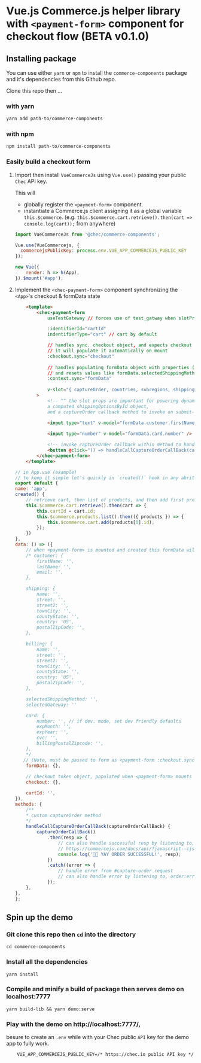 # Vue.js Commerce.js helper library with `<payment-form>` component for checkout flow (BETA v0.1.0)

## Installing package

You can use either `yarn` or `npm` to install the `commerce-components` package and it's dependencies from this Github repo.

Clone this repo then ...

### with yarn
```sh
yarn add path-to/commerce-components
```

### with npm
```sh
npm install path-to/commerce-components
```

### Easily build a checkout form 

1. Import then install `VueCommerceJs` using `Vue.use()` passing your public `Chec` API key.

    This will 
    - globally register the `<payment-form>` component.
    - instantiate a Commerce.js client assigning it as a global variable `this.$commerce`. (e.g. `this.$commerce.cart.retrieve().then(cart => console.log(cart));` from anywhere)
    ```js
    import VueCommerceJs from '@chec/commerce-components';

    Vue.use(VueCommercejs, { 
      commercejsPublicKey: process.env.VUE_APP_COMMERCEJS_PUBLIC_KEY 
    });

    new Vue({
        render: h => h(App),
    }).$mount('#app');
    ```
2. Implement the `<chec-payment-form>` component synchronizing the `<App>`'s checkout & formData state
    ```html
        <template>
            <chec-payment-form
                useTestGateway // forces use of test_gatway when slotProp.captureOrder is called

                :identifierId="cartId"
                indentifierType="cart" // cart by default

                // handles sync. checkout object, and expects checkout value to empty object {}, 
                // it will populate it automatically on mount
                :checkout.sync="checkout"
        
                // handles populating formData object with properties (customer, card, shipping) for form input(s) to bind to with v-model
                // and resets values like formData.selectedShippingMethod on checkout token object change
                :context.sync="formData"
                
                v-slot="{ captureOrder, countries, subregions, shippingOptions, shippingOptionsById }"
            >
                <!-- ^^ the slot props are important for powering dynamic parts of the form, it provides the countries, subregions, and shippingOptions list,
                a computed shippingOptionsById object, 
                and a captureOrder callback method to invoke on submit-->

                <input type="text" v-model="formData.customer.firstName" />
                
                <input type="number" v-model="formData.card.number" />

                <!-- invoke captureOrder callback within method to handle promise, resolving with response from capture-order request -->
                <button @click="() => handleCallCaptureOrderCallBack(captureOrder)">
            </chec-payment-form> 
        </template>
    ```
    ```js
    // in App.vue (example)
    // to keep it simple let's quickly in `created()` hook in any abritrary component retrieve a cart, setting it on state
    export default {
    name: 'app',
    created() {
        // retrieve cart, then list of products, and then add first product to cart
        this.$commerce.cart.retrieve().then(cart => {
            this.cartId = cart.id;
            this.$commerce.products.list().then(({ products }) => {
                this.$commerce.cart.add(products[0].id);
            });
        })
    },
    data: () => ({
        // when <payment-form> is mounted and created this formData will be transformed into the proper formData schema with properties 
        /* customer: {
            firstName: '',
            lastName: '',
            email: '',
        },

        shipping: {
            name: '',
            street: '',
            street2: '',
            townCity: '',
            countyState: '',
            country: 'US',
            postalZipCode: '',
        },

        billing: {
            name: '',
            street: '',
            street2: '',
            townCity: '',
            countyState: '',
            country: 'US',
            postalZipCode: '',
        },

        selectedShippingMethod: '',
        selectedGateway: ''

        card: {
            number: '', // if dev. mode, set dev friendly defaults
            expMonth: '',
            expYear: '',
            cvc: '',
            billingPostalZipcode: '',
        },
        */
       // (Note, must be passed to form as <payment-form :checkout.sync="checkoutTokenObject"/>)
        formData: {}, 
        
        // checkout token object, populated when <payment-form> mounts and generates token, will be updated, and continuesly sync. with payment-form (Note, must be passed to form as <payment-form :checkout.sync="checkoutTokenObject"/>)
        checkout: {},

        cartId: '',
    }),
    methods: {
        /**
        * custom captureOrder method
        */
        handleCallCaptureOrderCallBack(captureOrderCallBack) {
            captureOrderCallBack()
                .then(resp => {
                    // can also handle successful resp by listening to, order:success, event on <payment-form>
                    // https://commercejs.com/docs/api/?javascript--cjs#capture-order
                    console.log('💸💸 YAY ORDER SUCCESSFUL!', resp);
                })
                .catch((error => {
                    // handle error from #capture-order request
                    // can also handle error by listening to, order:error, event on <payment-form>
                });
        },
    },
    };
    ```

## Spin up the demo

### Git clone this repo then `cd` into the directory 
```
cd commerce-components
```

### Install all the dependencies
```
yarn install
```

### Compile and minify a build of package then serves demo on localhost:7777
```
yarn build-lib && yarn demo:serve
```

### Play with the demo on http://localhost:7777/,
besure to create an `.env` while with your Chec public `API` key for the demo app to fully work.
```
    VUE_APP_COMMERCEJS_PUBLIC_KEY=/* https://chec.io public API key */
```

